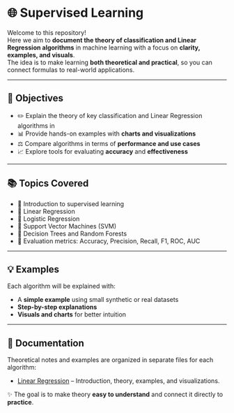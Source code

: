 # 🌐 Supervised Learning

Welcome to this repository!  
Here we aim to **document the theory of classification and Linear Regression algorithms** in machine learning with a focus on **clarity, examples, and visuals**.  
The idea is to make learning **both theoretical and practical**, so you can connect formulas to real-world applications.

---

## 🎯 Objectives
- ✏️ Explain the theory of key classification and Linear Regression algorithms in 
- 📊 Provide hands-on examples with **charts and visualizations**  
- ⚖️ Compare algorithms in terms of **performance and use cases**  
- 📈 Explore tools for evaluating **accuracy** and **effectiveness**  

---

## 📚 Topics Covered
- 📝 Introduction to supervised learning
- 🔹 Linear Regression
- 🔹 Logistic Regression  
- 🔹 Support Vector Machines (SVM)  
- 🌳 Decision Trees and Random Forests  
- 📏 Evaluation metrics: Accuracy, Precision, Recall, F1, ROC, AUC  

---

## 💡 Examples
Each algorithm will be explained with:
- A **simple example** using small synthetic or real datasets  
- **Step-by-step explanations**  
- **Visuals and charts** for better intuition  

---
## 📖 Documentation

Theoretical notes and examples are organized in separate files for each algorithm:

- [Linear Regression](./Linear%20Regression.md) – Introduction, theory, examples, and visualizations.

✨ The goal is to make theory **easy to understand** and connect it directly to **practice**.
